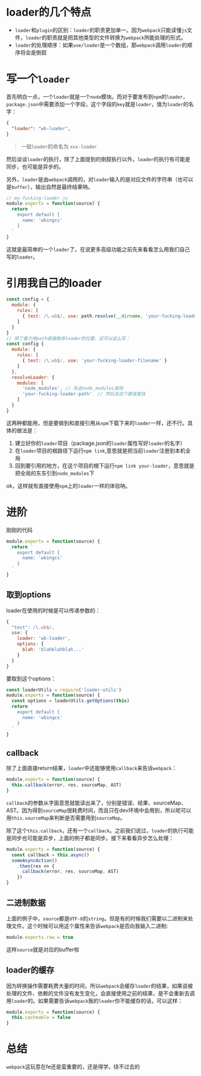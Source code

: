 # loader的几个特点
+ `loader`和`plugin`的区别：`loader`的职责更加单一。因为`webpack`只能读懂`js`文件，`loader`的职责就是把其他类型的文件转换为`webpack`所能处理的形式。
+ `loader`的处理顺序：如果`use/loader`是一个数组，那`webpack`调用`loader`的顺序将会是倒叙


# 写一个`loader`
首先明白一点，一个`loader`就是一个`node`模块。而对于要发布到`npm`的`loader`，`package.json`中需要添加一个字段，这个字段的`key`就是`loader`，值为`loader`的名字：
```json
{
  "loader": "wb-loader",
}
```
> 一般`loader`的命名为 `xxx-loader`

然后谈谈`loader`的执行，除了上面提到的倒叙执行以外，`loader`的执行有可能是同步，也可能是异步的。

另外，`loader`是由`webpack`调用的，对`loader`输入的是对应文件的字符串（也可以是`buffer`），输出自然是最终结果呐。
```js
// my-fucking-loader.js
module.exports = function(source) {
  return `
    export default {
      name: 'wbingcs'
    }
  `
}
```
这就是最简单的一个`loader`了。在说更多高级功能之前先来看看怎么用我们自己写的`loader`。

# 引用我自己的loader
```js
const config = {
  module: {
    rules: [
      { test: /\.wb$/, use: path.resolve(__dirname, 'your-fucking-loader-filepath') }
    ]
  }
}
// 除了暴力用path直接致命loader的位置，还可以这么写：
const config {
  module: {
    rules: [
      { test: /\.wb$/, use: 'your-fucking-loader-filename' }
    ]
  },
  resolveLoader: {
    modules: [
      'node_modules', // 先去node_modules查找
      'your-fucking-loader-path'  // 然后去这个路径查找
    ]
  }
}
```
这两种都能用，但是要做到和直接引用从`npm`下载下来的`loader`一样，还不行。具体的做法是：
1.  建立好你的`loader`项目（package.json的`loader`属性写好`loader`的名字）
2.  在`loader`项目的根路径下运行`npm link`,意思就是把当前`loader`注册到本机全局
3.  回到要引用的地方，在这个项目的根下运行`npm link your-loader`，意思就是把全局的东东引到`node_modules`下

ok，这样就有直接使用`npm`上的`loader`一样的体验呐。

# 进阶
刚刚的代码
```js
module.exports = function(source) {
  return `
    export default {
      name: 'wbingcs'
    }
  `
}
```
## 取到options
loader在使用的时候是可以传递参数的：
```js
{
  "test": /\.wb$/,
  use: {
    loader: 'wb-loader',
    options: {
      blah: 'blahblahblah...'
    }
  }
}
```
要取到这个options：
```js
const loaderUtils = require('loader-utils')
module.exports = function(source) {
  const options = loaderUtils.getOptions(this)
  return `
    export default {
      name: 'wbingcs'
    }
  `
}
```

## callback
除了上面直接return结果，`loader`中还能够使用`callback`来告诉`webpack`：
```js
module.exports = function(source) {
  this.callback(error, res, sourceMap, AST)
}
```
`callback`的参数从字面意思就能读出来了，分别是错误、结果、sourceMap、AST。因为得到`sourceMap`很耗费时间，而且只在dev环境中会用到，所以呢可以用`this.sourceMap`来判断是否需要用到`sourceMap`。

除了这个`this.callback`，还有一个`callback`。之前我们说过，`loader`的执行可能是同步也可能是异步，上面的例子都是同步。接下来看看异步怎么处理：
```js
module.exports = function(source) {
  const callback = this.async()
  someAsyncAction()
    .then(res => {
      callback(error, res, sourceMap, AST)
    })
}
```

## 二进制数据
上面的例子中，`source`都是`UTF-8`的`string`。但是有的时候我们需要以二进制来处理文件。这个时候可以用这个属性来告诉`webpack`是否向我输入二进制:
```js
module.exports.raw = true
```
这样`source`就是对应的buffer啦

## loader的缓存
因为转换操作需要耗费大量的时间，所以`webpack`会缓存`loader`的结果，如果说被处理的文件、依赖的文件没有发生变化，会直接使用之前的结果，是不会重新去调用`loader`的。如果需要告诉`webpack`我的`loader`你不能缓存的话，可以这样：
```js
module.exports = function(source) {
  this.cacheable = false
}
```

# 总结
`webpack`这玩意在fe还是蛮重要的，还是得学。绕不过去的